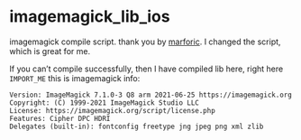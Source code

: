 # imagemagick_lib_ios

imagemagick compile script.
thank you by [marforic](https://github.com/marforic/imagemagick_lib_iphone).
I changed the script, which is great for me.

If you can’t compile successfully, then I have compiled lib here, right here `IMPORT_ME`
this is imagemagick info:

```
Version: ImageMagick 7.1.0-3 Q8 arm 2021-06-25 https://imagemagick.org
Copyright: (C) 1999-2021 ImageMagick Studio LLC
License: https://imagemagick.org/script/license.php
Features: Cipher DPC HDRI 
Delegates (built-in): fontconfig freetype jng jpeg png xml zlib
```

